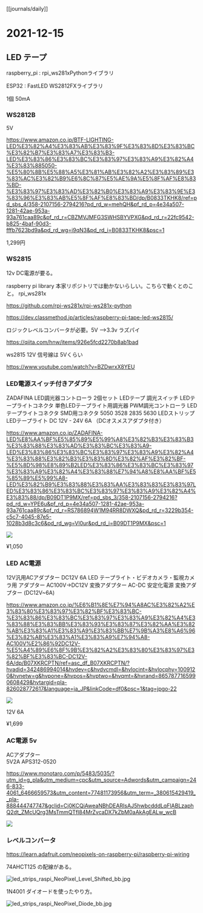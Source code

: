 [[journals/daily]]
# 2021-12-15

## LED テープ

raspberry_pi  : rpi_ws281xPythonライブラリ

ESP32 : FastLED WS2812FXライブラリ

1個 50mA

### WS2812B

5V

https://www.amazon.co.jp/BTF-LIGHTING-LED%E3%82%A4%E3%83%AB%E3%83%9F%E3%83%8D%E3%83%BC%E3%82%B7%E3%83%A7%E3%83%B3-LED%E3%83%86%E3%83%BC%E3%83%97%E3%83%A9%E3%82%A4%E3%83%885050-%E5%80%8B%E5%88%A5%E3%81%AB%E3%82%A2%E3%83%89%E3%83%AC%E3%82%B9%E6%8C%87%E5%AE%9A%E5%8F%AF%E8%83%BD-%E3%83%97%E3%83%AD%E3%82%B0%E3%83%A9%E3%83%9E%E3%83%96%E3%83%AB%E5%8F%AF%E8%83%BD/dp/B0833TKHK8/ref=pd_sbs_4/358-2107156-2794216?pd_rd_w=mehQH&pf_rd_p=4e34a507-1281-42ae-953a-93a761caa89c&pf_rd_r=CBZMVJMFG3SWHSBYVPXG&pd_rd_r=22fc9542-b825-4baf-90d3-fffb7623bd9a&pd_rd_wg=i9qN3&pd_rd_i=B0833TKHK8&psc=1


1,299円


### WS2815

12v DC電源が要る。

raspberry pi library 本家リポジトリでは動かないらしい。こちらで動くとのこと。	rpi_ws281x

https://github.com/rpi-ws281x/rpi-ws281x-python

https://dev.classmethod.jp/articles/raspberry-pi-tape-led-ws2815/

ロジックレベルコンバータが必要。5V -->3.3v ラズパイ

https://qiita.com/hnw/items/926e5fcd2270b8ab1bad


ws2815 12V 信号線は 5Vくらい

https://www.youtube.com/watch?v=BZDwrxX8YEU



### LED電源スイッチ付きアダプタ

ZADAFINA LED調光器コントローラ 2個セット LEDテープ 調光スイッチ LEDテープライトコネクタ 単色LEDテープライト用調光器 PWM調光コントローラ LEDテープライトコネクタ SMD用コネクタ 5050 3528 2835 5630 LEDストリップLEDテープライト DC 12V - 24V 6A （DCオスメスアダプタ付き）

https://www.amazon.co.jp/ZADAFINA-LED%E8%AA%BF%E5%85%89%E5%99%A8%E3%82%B3%E3%83%B3%E3%83%88%E3%83%AD%E3%83%BC%E3%83%A9-LED%E3%83%86%E3%83%BC%E3%83%97%E3%83%A9%E3%82%A4%E3%83%88%E3%82%B3%E3%83%8D%E3%82%AF%E3%82%BF-%E5%8D%98%E8%89%B2LED%E3%83%86%E3%83%BC%E3%83%97%E3%83%A9%E3%82%A4%E3%83%88%E7%94%A8%E8%AA%BF%E5%85%89%E5%99%A8-LED%E3%82%B9%E3%83%88%E3%83%AA%E3%83%83%E3%83%97LED%E3%83%86%E3%83%BC%E3%83%97%E3%83%A9%E3%82%A4%E3%83%88/dp/B09DT1P9MX/ref=pd_sbs_3/358-2107156-2794216?pd_rd_w=YPE6u&pf_rd_p=4e34a507-1281-42ae-953a-93a761caa89c&pf_rd_r=RS786894W1M94RR8DWXQ&pd_rd_r=3229b354-c5c7-4045-87e5-1028b3d8c3c6&pd_rd_wg=Vl0ur&pd_rd_i=B09DT1P9MX&psc=1

![](https://m.media-amazon.com/images/I/51jNyegTnpL._AC_SL1000_.jpg)

¥1,050 


### LED AC電源
12V汎用ACアダプター DC12V 6A LED テープライト・ビデオカメラ・監視カメラ用 アダプター AC100V→DC12V 変換アダプター AC-DC 安定化電源 変換アダプター (DC12V~6A)

https://www.amazon.co.jp/%E6%B1%8E%E7%94%A8AC%E3%82%A2%E3%83%80%E3%83%97%E3%82%BF%E3%83%BC-%E3%83%86%E3%83%BC%E3%83%97%E3%83%A9%E3%82%A4%E3%83%88%E3%83%BB%E3%83%93%E3%83%87%E3%82%AA%E3%82%AB%E3%83%A1%E3%83%A9%E3%83%BB%E7%9B%A3%E8%A6%96%E3%82%AB%E3%83%A1%E3%83%A9%E7%94%A8-AC100V%E2%86%92DC12V-%E5%A4%89%E6%8F%9B%E3%82%A2%E3%83%80%E3%83%97%E3%82%BF%E3%83%BC-DC12V-6A/dp/B07XKRCPTN/ref=asc_df_B07XKRCPTN/?hvadid=342486994014&hvdev=c&hvdvcmdl=&hvlocint=&hvlocphy=1009120&hvnetw=g&hvpone=&hvpos=&hvptwo=&hvqmt=&hvrand=8657877165990608429&hvtargid=pla-826028772617&language=ja_JP&linkCode=df0&psc=1&tag=jpgo-22


![](https://m.media-amazon.com/images/I/81MrSI-09AL._AC_SL1500_.jpg)

12V 6A

¥1,699



### AC電源 5v
ACアダプター  
5V2A APS312-0520

https://www.monotaro.com/p/5483/5035/?utm_id=g_pla&utm_medium=cpc&utm_source=Adwords&utm_campaign=246-833-4061_6466659573&utm_content=77481173956&utm_term=_380615429419__pla-888444747747&gclid=Cj0KCQiAweaNBhDEARIsAJ5hwbcdddLqFlABLzaphQ2dt_ZMcUQrg3MsTmmQTfI84MrZvcaDX7kZbM0aAkAgEALw_wcB


![](https://jp.images-monotaro.com/Monotaro3/pi/highreso/mono54835035-200803-02.jpg)

### レベルコンバータ



https://learn.adafruit.com/neopixels-on-raspberry-pi/raspberry-pi-wiring


74AHCT125 の配線がある。

![led_strips_raspi_NeoPixel_Level_Shifted_bb.jpg](https://cdn-learn.adafruit.com/assets/assets/000/064/121/original/led_strips_raspi_NeoPixel_Level_Shifted_bb.jpg?1540314807)


1N4001 ダイオードを使ったやり方。

![led_strips_raspi_NeoPixel_Diode_bb.jpg](https://cdn-learn.adafruit.com/assets/assets/000/064/122/original/led_strips_raspi_NeoPixel_Diode_bb.jpg?1540315941)